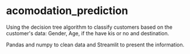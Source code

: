 # acomodation_prediction

Using the decision tree algorithm to classify customers based on the customer's data: Gender, Age, if the have kis or no and destination. 

Pandas and numpy to clean data and Streamlit to present the information.


